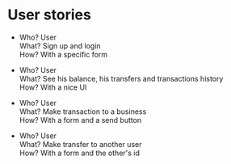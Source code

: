 # User stories

- Who? User
  <br>
  What? Sign up and login
  <br>
  How? With a specific form

- Who? User
  <br>
  What? See his balance, his transfers and transactions history
  <br>
  How? With a nice UI

- Who? User
  <br>
  What? Make transaction to a business
  <br>
  How? With a form and a send button

- Who? User
  <br>
  What? Make transfer to another user
  <br>
  How? With a form and the other's id

